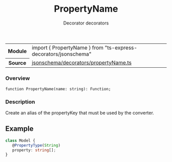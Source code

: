 <header class="symbol-info-header">    <h1 id="propertyname">PropertyName</h1>    <label class="symbol-info-type-label decorator">Decorator</label>    <label class="api-type-label decorators">decorators</label>  </header>
<section class="symbol-info">      <table class="is-full-width">        <tbody>        <tr>          <th>Module</th>          <td>            <div class="lang-typescript">                <span class="token keyword">import</span> { PropertyName }                 <span class="token keyword">from</span>                 <span class="token string">"ts-express-decorators/jsonschema"</span>                            </div>          </td>        </tr>        <tr>          <th>Source</th>          <td>            <a href="https://romakita.github.io/ts-express-decorators/#//blob/v3.0.1/src/jsonschema/decorators/propertyName.ts#L0-L0">                jsonschema/decorators/propertyName.ts            </a>        </td>        </tr>                </tbody>      </table>    </section>

### Overview

<pre><code class="typescript-lang">function <span class="token function">PropertyName</span><span class="token punctuation">(</span>name<span class="token punctuation">:</span> <span class="token keyword">string</span><span class="token punctuation">)</span><span class="token punctuation">:</span> Function<span class="token punctuation">;</span></code></pre>

### Description

Create an alias of the propertyKey that must be used by the converter.

## Example

```typescript
class Model {
   @PropertyType(String)
   property: string[];
}
```
